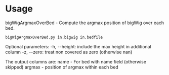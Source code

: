 # Usage
bigWigArgmaxOverBed - Compute the argmax position of bigWig over each bed.

```
bigWigArgmaxOverBed.py in.bigwig in.bedfile
```

Optional parameters:
   -h, --height: include the max height in additional column
   -z, --zero: treat non covered as zero (otherwise nan)


The output columns are:
   name - For bed with name field (otherwise skipped)
   argmax - position of argmax within each bed
